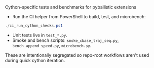 Cython-specific tests and benchmarks for pyballistic extensions

- Run the CI helper from PowerShell to build, test, and microbench:

```powershell
./ci_run_cython_checks.ps1
```

- Unit tests live in `test_*.py`.
- Smoke and bench scripts: `smoke_cbase_traj_seq.py`, `bench_append_speed.py`, `microbench.py`.

These are intentionally segregated so repo-root workflows aren't used during quick cython iteration.
